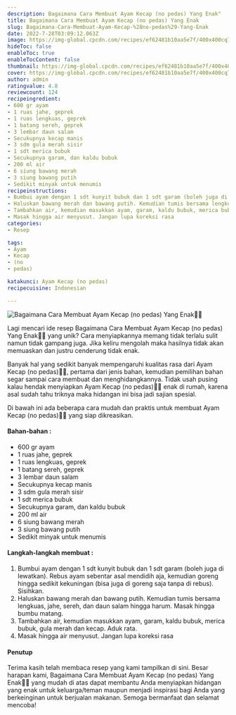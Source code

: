 ```yaml
---
description: Bagaimana Cara Membuat Ayam Kecap (no pedas) Yang Enak"
title: Bagaimana Cara Membuat Ayam Kecap (no pedas) Yang Enak
slug: Bagaimana-Cara-Membuat-Ayam-Kecap-%28no-pedas%29-Yang-Enak
date: 2022-7-28T03:09:12.063Z
image: https://img-global.cpcdn.com/recipes/ef62481b10aa5e7f/400x400cq70/photo.jpg
hideToc: false
enableToc: true
enableTocContent: false
thumbnail: https://img-global.cpcdn.com/recipes/ef62481b10aa5e7f/400x400cq70/photo.jpg
cover: https://img-global.cpcdn.com/recipes/ef62481b10aa5e7f/400x400cq70/photo.jpg
author: admin
ratingvalue: 4.8
reviewcount: 124
recipeingredient:
- 600 gr ayam
- 1 ruas jahe, geprek
- 1 ruas lengkuas, geprek
- 1 batang sereh, geprek
- 3 lembar daun salam
- Secukupnya kecap manis
- 3 sdm gula merah sisir
- 1 sdt merica bubuk
- Secukupnya garam, dan kaldu bubuk
- 200 ml air
- 6 siung bawang merah
- 3 siung bawang putih
- Sedikit minyak untuk menumis
recipeinstructions:
- Bumbui ayam dengan 1 sdt kunyit bubuk dan 1 sdt garam (boleh juga di lewatkan). Rebus ayam sebentar asal mendidih aja, kemudian goreng hingga sedikit kekuningan (bisa juga di goreng saja tanpa di rebus). Sisihkan.
- Haluskan bawang merah dan bawang putih. Kemudian tumis bersama lengkuas, jahe, sereh, dan daun salam hingga harum. Masak hingga bumbu matang.
- Tambahkan air, kemudian masukkan ayam, garam, kaldu bubuk, merica bubuk, gula merah dan kecap. Aduk rata.
- Masak hingga air menyusut. Jangan lupa koreksi rasa
categories:
- Resep

tags:
- Ayam
- Kecap
- (no
- pedas)

katakunci: Ayam Kecap (no pedas)
recipecuisine: Indonesian

---
```


![Bagaimana Cara Membuat Ayam Kecap (no pedas) Yang Enak👩‍🍳](https://img-global.cpcdn.com/recipes/ef62481b10aa5e7f/400x400cq70/photo.jpg)

Lagi mencari ide resep Bagaimana Cara Membuat Ayam Kecap (no pedas) Yang Enak👩‍🍳 yang unik? Cara menyiapkannya memang tidak terlalu sulit namun tidak gampang juga. Jika keliru mengolah maka hasilnya tidak akan memuaskan dan justru cenderung tidak enak.

Banyak hal yang sedikit banyak mempengaruhi kualitas rasa dari Ayam Kecap (no pedas)👩‍🍳, pertama dari jenis bahan, kemudian pemilihan bahan segar sampai cara membuat dan menghidangkannya. Tidak usah pusing kalau hendak menyiapkan Ayam Kecap (no pedas)👩‍🍳 enak di rumah, karena asal sudah tahu triknya maka hidangan ini bisa jadi sajian spesial.

Di bawah ini ada beberapa cara mudah dan praktis untuk membuat Ayam Kecap (no pedas)👩‍🍳 yang siap dikreasikan.

<!--inarticleads1-->

#### Bahan-bahan :

- 600 gr ayam
- 1 ruas jahe, geprek
- 1 ruas lengkuas, geprek
- 1 batang sereh, geprek
- 3 lembar daun salam
- Secukupnya kecap manis
- 3 sdm gula merah sisir
- 1 sdt merica bubuk
- Secukupnya garam, dan kaldu bubuk
- 200 ml air
- 6 siung bawang merah
- 3 siung bawang putih
- Sedikit minyak untuk menumis

<!--inarticleads2-->

#### Langkah-langkah membuat :

1. Bumbui ayam dengan 1 sdt kunyit bubuk dan 1 sdt garam (boleh juga di lewatkan). Rebus ayam sebentar asal mendidih aja, kemudian goreng hingga sedikit kekuningan (bisa juga di goreng saja tanpa di rebus). Sisihkan.
1. Haluskan bawang merah dan bawang putih. Kemudian tumis bersama lengkuas, jahe, sereh, dan daun salam hingga harum. Masak hingga bumbu matang.
1. Tambahkan air, kemudian masukkan ayam, garam, kaldu bubuk, merica bubuk, gula merah dan kecap. Aduk rata.
1. Masak hingga air menyusut. Jangan lupa koreksi rasa

#### Penutup

Terima kasih telah membaca resep yang kami tampilkan di sini. Besar harapan kami, Bagaimana Cara Membuat Ayam Kecap (no pedas) Yang Enak👩‍🍳 yang mudah di atas dapat membantu Anda menyiapkan hidangan yang enak untuk keluarga/teman maupun menjadi inspirasi bagi Anda yang berkeinginan untuk berjualan makanan. Semoga bermanfaat dan selamat mencoba!